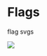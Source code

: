 # Flags
flag svgs

[![](https://data.jsdelivr.com/v1/package/gh/lonelil/flags/badge)](https://www.jsdelivr.com/package/gh/lonelil/flags)

